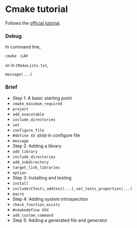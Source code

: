 # Cmake tutorial

Follows the [official tutorial](https://cmake.org/cmake-tutorial/).

### Debug

In command line,

```
cmake -LAH
```

or in `CMakeLists.txt`,

```
message(...)
``` 

### Brief

* Step 1: A basic starting point
 * `cmake_minimum_required`
 * `project`
 * `add_executable`
 * `include_directories`
 * `set`
 * `configure_file`
 * `#define XX @XX@` in configure file
 * `message`
* Step 2: Adding a library
 * `add_library`
 * `include_directories`
 * `add_subdirectory`
 * `target_link_libraries`
 * `option`
* Step 3: Installing and testing
 * `install`
 * `include(CTest)`, `addtest(...)`, `set_tests_properties(...)`
 * `macro`
* Step 4: Adding system introspection
 * `check_function_exists`
 * `#cmakedefine XXX`
 * `add_custom_command`
* Step 5: Adding a generated file and generator
